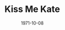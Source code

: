---
title: Kiss Me Kate
date: 1971-10-08
closing_date: 1971-10-23
layout: productions
playbill:
Theatre: Theatre Jacksonville
Venue: Little Theatre
cast:
- Fred Graham: Harry Hodge
- Harry Trevor: Bill Harriman
- Louis Lane: Carol Kearney
- Ralph: Doug Thomas
- Lilli Vanessi: Martha Carswell
- Hattie: Dorothy Ledford
- Paul: Bill Harris
- Bill Calhoun: Bill Thomas
- First Man: Tom Nehl
- Second Man: Bob Hilgenberg
- Stage Doorman: Dale Stillson
- Cab Driver: Carlos Castanon
- Harrison Howell: Jack Masters
- Bianca: Carol Kearney
- Baptista: Bill Harriman
- Gremio: Chuck Woodworth
- Hortensio: Randy Weedman
- Lucentio: Bill Thomas
- Katharine: Martha Carswell
- Petruchio: Harry Hodge
- Servant:
  - Charles Woys
  - Bill Merwin
- Ensemble:
  - Carmen Chronister
  - Shirley Cooke
  - Marlene Crippen
  - Debbie Eaton
  - Harriet McPherson
  - Sheila Stepkin
  - Barbara Stillson
  - Tudi Sweeney
  - Sherri Thornton
  - Vivienne Winemiller
  - Tom Dunn
  - Bill Harris
  - Coleman Hawk
  - John Krmerick
  - Bill Merwin
  - Stewart Stein
  - Randy Weedman
  - Steve Winemiller
  - Cuck Woodworth
  - Charles Woys
crew:
- Director: Robert Knowles
- Musical Director: Rosalind McCall
- Scene Design: Hal Henderson
- Choreographer: Buddy Sherwood
- Stage Manager: Doug Thomas
- Assistant Stage Manager: Thelma Mayeron
- Lighting:
  - Aaron Rosenberg
  - Phyllis Waddell
  - Mike Ryan
- Costume Designer:
  - Robert Knowles
  - Diane Somerville
- Costumes:
  - Mary Coyle
  - Diane Somerville
  - Gert Berman
  - Nancy Kaye
  - Kathy Magarowicz
- Properties:
  - Katie Raven
  - Karen Wakefield
  - Roberta Quattlebaum
  - Mary Ellen Wofford
- Set Construction:
  - Paul Allen
  - Anne Bagshaw
  - Janice Brinkman
  - Carlos Castanon
  - Marlene Crippen
  - Mike Forbes
  - Jack Hallum
  - Randy Horne
  - Lara Johnson
  - Kathy Magarowicz
  - Maggie Martin
  - Virgina Monk
  - Doris Musseau
  - Hal Nearhof
  - Marcia Patch
  - Charlie Price
  - Dale Stillson
  - Melinda Thompson
  - Paul Whitfield
- Stage Crew:
  - Judy Alperin
  - Anne Bagshaw
  - Carlos J. Castanon
  - Jack Hallum
  - Kathy Magarowicz
  - Doris Musseau
  - Hal Nearhof
  - Marcia Patch
  - Dale Stillson
  - Melinda Thompson
  - Paul Whitfield
- Make-up: Bill Petry
- Publicity:
  - Wilfred Lyon, Jr.
  - Diane Somerville
- Box Office:
  - Ann Dubow
  - Gert Berman
external_links:
---